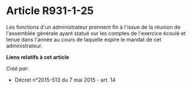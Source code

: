 # Article R931-1-25

Les fonctions d'un administrateur prennent fin à l'issue de la réunion de l'assemblée générale ayant statué sur les comptes
de l'exercice écoulé et tenue dans l'année au cours de laquelle expire le mandat de cet administrateur.

**Liens relatifs à cet article**

_Créé par_:

  - Décret n°2015-513 du 7 mai 2015 - art. 14
